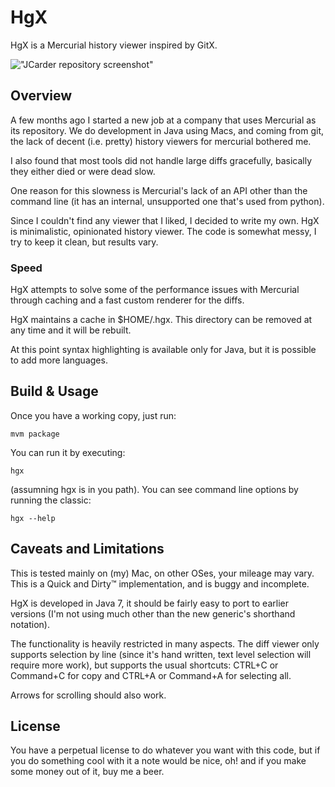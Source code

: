 HgX
===

HgX is a Mercurial history viewer inspired by GitX. 

!["JCarder repository screenshot"](https://raw.github.com/juancn/hgx/master/doc/jcarder.png)

Overview
-------

A few months ago I started a new job at a company that uses Mercurial as its repository. We do development in Java using Macs, and coming from git, the lack of decent (i.e. pretty) history viewers for mercurial bothered me.

I also found that most tools did not handle large diffs gracefully, basically they either died or were dead slow.

One reason for this slowness is Mercurial's lack of an API other than the command line (it has an internal, unsupported one that's used from python).

Since I couldn't find any viewer that I liked, I decided to write my own. HgX is minimalistic, opinionated history viewer. The code is somewhat messy, I try to keep it clean, but results vary.

### Speed 

HgX attempts to solve some of the performance issues with Mercurial through caching and a fast custom renderer for the diffs.

HgX maintains a cache in $HOME/.hgx. This directory can be removed at any time and it will be rebuilt.

At this point syntax highlighting is available only for Java, but it is possible to add more languages.

Build & Usage
-------------

Once you have a working copy, just run:

    mvm package

You can run it by executing:

    hgx

(assumning hgx is in you path).
You can see command line options by running the classic:

    hgx --help


Caveats and Limitations
----------------------

This is tested mainly on (my) Mac, on other OSes, your mileage may vary. This is a Quick and Dirty™ implementation, and is buggy and incomplete.

HgX is developed in Java 7, it should be fairly easy to port to earlier versions (I'm not using much other than the new generic's shorthand notation).

The functionality is heavily restricted in many aspects. The diff viewer only supports selection by line (since it's hand written, text level selection will require more work), but supports the usual shortcuts: CTRL+C or Command+C for copy and CTRL+A or Command+A for selecting all.

Arrows for scrolling should also work.


License
-------

You have a perpetual license to do whatever you want with this code, but if you do something cool with it a note would be nice, oh! and if you make some money out of it, buy me a beer.
